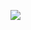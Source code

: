 ![](https://github-profile-summary-cards.vercel.app/api/cards/profile-details?username=Say-Hello2y&theme=vue)


